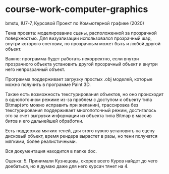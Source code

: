 # course-work-computer-graphics
bmstu, IU7-7, Курсовой Проект по Комьютерной графике (2020)

Тема проекта: моделирование сцены, расположенной за прозрачной поверхностью. Для визуализации использовался прозрачный шар, внутри которого снеговик, но прозрачным может быть и любой другой объект.

Важно: программа будет работать некорректно, если внутри прозрачного объекта установить другой прозрачный объект и внутри него непрозрачный объект.

Программа поддерживает загрузку простых .obj моделей, которые можно получить в программе Paint 3D.

Также есть возможность текстурирования объектов, но оно происходит в однопоточном режиме из-за проблем с доступом к объекту типа Bitmap(это можно исправить при желании), трассировка без текстурирования поддерживает многопоточный режим, достигалось это за счет выгрузки информации из объекта типа Bitmap в массив битов и его дальнейшей обработки.

Есть поддержка мягких теней, для этого нужно установить на сцену дисковый объект, время рендера вырастет в разы, но тени получатся мягкими, более реалистичными.

Вся документация находится в папке doc.

Оценка: 5. Принимали Кузнецовы, скорее всего Куров найдет до чего доебаться, но я думаю даже для него курсач тянет на 4.
